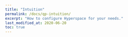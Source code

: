 ```yaml
---
title: "Intuition"
permalink: /docs/qp-intuition/
excerpt: "How to configure Hyperspace for your needs."
last_modified_at: 2020-06-20
toc: true
---
```


